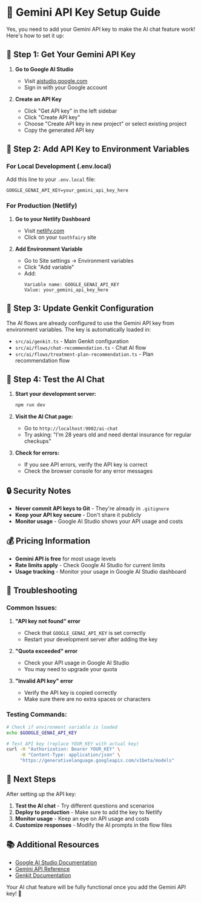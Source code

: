 # 🤖 Gemini API Key Setup Guide

Yes, you need to add your Gemini API key to make the AI chat feature work! Here's how to set it up:

## 🔑 Step 1: Get Your Gemini API Key

1. **Go to Google AI Studio**
   - Visit [aistudio.google.com](https://aistudio.google.com)
   - Sign in with your Google account

2. **Create an API Key**
   - Click "Get API key" in the left sidebar
   - Click "Create API key"
   - Choose "Create API key in new project" or select existing project
   - Copy the generated API key

## 🔧 Step 2: Add API Key to Environment Variables

### For Local Development (.env.local)

Add this line to your `.env.local` file:

```env
GOOGLE_GENAI_API_KEY=your_gemini_api_key_here
```

### For Production (Netlify)

1. **Go to your Netlify Dashboard**
   - Visit [netlify.com](https://netlify.com)
   - Click on your `toothfairy` site

2. **Add Environment Variable**
   - Go to Site settings → Environment variables
   - Click "Add variable"
   - Add:
     ```
     Variable name: GOOGLE_GENAI_API_KEY
     Value: your_gemini_api_key_here
     ```

## 🔧 Step 3: Update Genkit Configuration

The AI flows are already configured to use the Gemini API key from environment variables. The key is automatically loaded in:

- `src/ai/genkit.ts` - Main Genkit configuration
- `src/ai/flows/chat-recommendation.ts` - Chat AI flow
- `src/ai/flows/treatment-plan-recommendation.ts` - Plan recommendation flow

## 🧪 Step 4: Test the AI Chat

1. **Start your development server:**
   ```bash
   npm run dev
   ```

2. **Visit the AI Chat page:**
   - Go to `http://localhost:9002/ai-chat`
   - Try asking: "I'm 28 years old and need dental insurance for regular checkups"

3. **Check for errors:**
   - If you see API errors, verify the API key is correct
   - Check the browser console for any error messages

## 🔒 Security Notes

- **Never commit API keys to Git** - They're already in `.gitignore`
- **Keep your API key secure** - Don't share it publicly
- **Monitor usage** - Google AI Studio shows your API usage and costs

## 💰 Pricing Information

- **Gemini API is free** for most usage levels
- **Rate limits apply** - Check Google AI Studio for current limits
- **Usage tracking** - Monitor your usage in Google AI Studio dashboard

## 🐛 Troubleshooting

### Common Issues:

1. **"API key not found" error**
   - Check that `GOOGLE_GENAI_API_KEY` is set correctly
   - Restart your development server after adding the key

2. **"Quota exceeded" error**
   - Check your API usage in Google AI Studio
   - You may need to upgrade your quota

3. **"Invalid API key" error**
   - Verify the API key is copied correctly
   - Make sure there are no extra spaces or characters

### Testing Commands:

```bash
# Check if environment variable is loaded
echo $GOOGLE_GENAI_API_KEY

# Test API key (replace YOUR_KEY with actual key)
curl -H "Authorization: Bearer YOUR_KEY" \
     -H "Content-Type: application/json" \
     "https://generativelanguage.googleapis.com/v1beta/models"
```

## 🚀 Next Steps

After setting up the API key:

1. **Test the AI chat** - Try different questions and scenarios
2. **Deploy to production** - Make sure to add the key to Netlify
3. **Monitor usage** - Keep an eye on API usage and costs
4. **Customize responses** - Modify the AI prompts in the flow files

## 📚 Additional Resources

- [Google AI Studio Documentation](https://ai.google.dev/docs)
- [Gemini API Reference](https://ai.google.dev/api/rest)
- [Genkit Documentation](https://firebase.google.com/docs/genkit)

Your AI chat feature will be fully functional once you add the Gemini API key! 🎉
